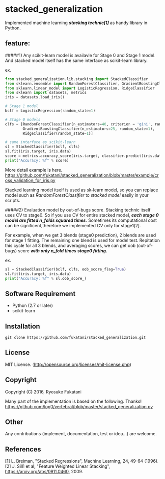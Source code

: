 # stacked_generalization
Implemented machine learning ***stacking technic[1]*** as handy library in Python.


## feature:

#####1) Any scikit-learn model is availavle for Stage 0 and Stage 1 model. And stacked model itself has the same interface as scikit-learn library.

ex.
```python
from stacked_generalization.lib.stacking import StackedClassifier
from sklearn.ensemble import RandomForestClassifier, GradientBoostingClassifier
from sklearn.linear_model import LogisticRegression, RidgeClassifier
from sklearn import datasets, metrics
iris = datasets.load_iris()

# Stage 1 model
bclf = LogisticRegression(random_state=1)

# Stage 0 models
clfs = [RandomForestClassifier(n_estimators=40, criterion = 'gini', random_state=1),
        GradientBoostingClassifier(n_estimators=25, random_state=1),
        RidgeClassifier(random_state=1)]

# same interface as scikit-learn
sl = StackedClassifier(bclf, clfs)
sl.fit(iris.target, iris.data)
score = metrics.accuracy_score(iris.target, classifier.predict(iris.data))
print("Accuracy: %f" % score)
```

More detail example is here.
https://github.com/fukatani/stacked_generalization/blob/master/example/cross_validation_for_iris.py

Stacked learning model itself is used as sk-learn model, so you can replace model such as *RandomForestClassifier* to *stacked model* easily in your scripts.

#####2) Evaluation model by out-of-bugs score.
Stacking technic itself uses CV to stage0. So if you use CV for entire stacked model, ***each stage 0 model are fitted n_folds squared times.***
Sometimes its computational cost can be significent,therefore we implemented CV only for stage1[2].

For example, when we get 3 blends (stage0 prediction), 2 blends are used for stage 1 fitting. The remaining one blend is used for model test. Repitation this cycle for all 3 blends, and averaging scores, we can get oob (out-of-bugs) score ***with only n_fold times stage0 fitting.***

ex.
```python
sl = StackedClassifier(bclf, clfs, oob_score_flag=True)
sl.fit(iris.target, iris.data)
print("Accuracy: %f" % sl.oob_score_)
```

## Software Requirement

* Python (2.7 or later)
* scikit-learn

## Installation

```
git clone https://github.com/fukatani/stacked_generalization.git
```

## License

MIT License.
(http://opensource.org/licenses/mit-license.php)


## Copyright

Copyright (C) 2016, Ryosuke Fukatani

Many part of the implementation is based on the following. Thanks!
https://github.com/log0/vertebral/blob/master/stacked_generalization.py

## Other
Any contributions (implement, documentation, test or idea...) are welcome.

## References
[1] L. Breiman, "Stacked Regressions", Machine Learning, 24, 49-64 (1996).
[2] J. Sill1 et al, "Feature Weighted Linear Stacking", https://arxiv.org/abs/0911.0460, 2009.